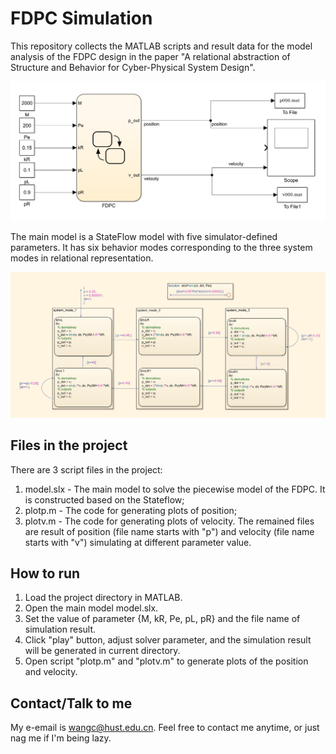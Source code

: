 # FDPC Simulation

This repository collects the MATLAB scripts and result data for the model analysis of the FDPC design in the paper "A relational abstraction of Structure and Behavior for Cyber-Physical System Design".

![The top model](img/top.png "Top model")

The main model is a StateFlow model with five simulator-defined parameters. It has six behavior modes corresponding to the three system modes in relational representation.

![The modes of the stateflow](img/system_modes.png "System modes")

## Files in the project

There are 3 script files in the project:

1. model.slx - The main model to solve the piecewise model of the FDPC. It is constructed based on the Stateflow;
2. plotp.m - The code for generating plots of position;
3. plotv.m - The code for generating plots of velocity.
The remained files are result of position (file name starts with "p") and velocity (file name starts with "v") simulating at different parameter value.

## How to run

1. Load the project directory in MATLAB.
2. Open the main model model.slx.
3. Set the value of parameter {M, kR, Pe, pL, pR} and the file name of simulation result.
4. Click "play" button, adjust solver parameter, and the simulation result will be generated in current directory.
5. Open script "plotp.m" and "plotv.m" to generate plots of the position and velocity.

## Contact/Talk to me

My e-email is wangc@hust.edu.cn. Feel free to contact me anytime, or just nag me if I'm being lazy.

